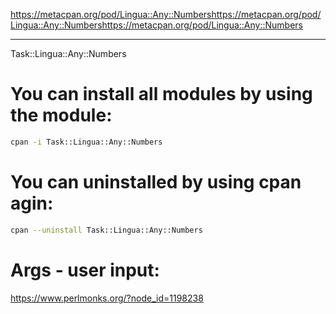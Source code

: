 https://metacpan.org/pod/Lingua::Any::Numbershttps://metacpan.org/pod/Lingua::Any::Numbershttps://metacpan.org/pod/Lingua::Any::Numbers

---------------------------------------------------------------------------------------------------------------

Task::Lingua::Any::Numbers

# You can install all modules by using the module:
```bash
cpan -i Task::Lingua::Any::Numbers
```
# You can uninstalled by using cpan agin:
```bash 
cpan --uninstall Task::Lingua::Any::Numbers
```
# Args - user input:

https://www.perlmonks.org/?node_id=1198238
